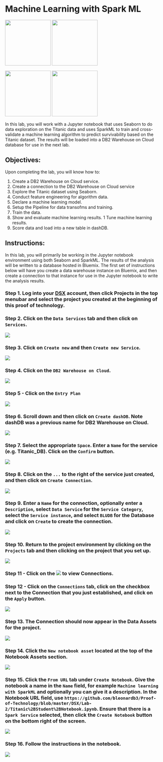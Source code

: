 # Machine Learning with Spark ML

[<img src="https://raw.githubusercontent.com/bleonardb3/Proof-of-Technology/master/DSX/images/DSX.png" height="150"/>](http://datascience.ibm.com/) [<img src="https://raw.githubusercontent.com/bleonardb3/Proof-of-Technology/master/DSX/images/dashdb-logo.png" height="150"/>](https://www.ibm.com/analytics/us/en/technology/cloud-data-services/dashdb/)

[<img src="https://raw.githubusercontent.com/bleonardb3/Proof-of-Technology/master/DSX/images/jupyter.png" height="150"/>](http://jupyter.org/index.html) [<img src="https://raw.githubusercontent.com/bleonardb3/Proof-of-Technology/master/DSX/images/spark.png" height="150"/>](http://spark.apache.org/)

In this lab, you will work with a Jupyter notebook that uses Seaborn to do data exploration on the Titanic data and uses SparkML to train and cross-validate a machine learning algorithm to predict survivability based on the Titanic dataset. The results will be loaded into a DB2 Warehouse on Cloud database for use in the next lab.  

## Objectives:
Upon completing the lab, you will know how to:


1. Create a DB2 Warehouse on Cloud service.
1. Create a connection to the DB2 Warehouse on Cloud service
1. Explore the Titanic dataset using Seaborn.
1. Conduct feature engineering for algorithm data.
1. Declare a machine learning model.
1. Setup the Pipeline for data transofms and training.
1. Train the data.
1. Show and evaluate machine learning results.
1  Tune machine learning results.
1. Score data and load  into a new table in dashDB.

## Instructions:
In this lab, you will primarily be working in the Jupyter notebook environment using both Seaborn and SparkML. The results of the analysis will be written to a database hosted in Bluemix. The first set of instructions below will have you create a data warehouse instance on Bluemix, and then create a connection to that instance for use in the Jupyter notebook to write the analysis results. 

### Step 1.  Log into your [DSX](http://datascience.ibm.com/) account, then click Projects in the top menubar and select the project you created at the beginning of this proof of technology.


### Step 2. Click on the `Data Services` tab and then click on `Services`. 
<img src="https://raw.githubusercontent.com/bleonardb3/Proof-of-Technology/master/DSX/Lab-2/Images/Data Services.png"/>


### Step 3. Click on `Create new` and then `Create new Service`. 
<img src="https://raw.githubusercontent.com/bleonardb3/Proof-of-Technology/master/DSX/Lab-2/Images/Create New Service.png"/>


### Step 4. Click on the `DB2 Warehouse on Cloud`.
<img src="https://raw.githubusercontent.com/bleonardb3/Proof-of-Technology/master/DSX/Lab-2/Images/DB2 Warehouse on Cloud.png"/>


### Step 5 - Click on the `Entry Plan`
<img src="https://raw.githubusercontent.com/bleonardb3/Proof-of-Technology/master/DSX/Lab-2/Images/Select Entry Level.png"/>


### Step 6.  Scroll down and then click on `Create dashDB`. Note dashDB was a previous name for DB2 Warehouse on Cloud. 
<img src="https://raw.githubusercontent.com/bleonardb3/Proof-of-Technology/master/DSX/Lab-2/Images/Press Create dashDB.png"/>


### Step 7.  Select the appropriate `Space`. Enter a `Name` for the service (e.g. Titanic_DB). Click on the `Confirm` button.  
<img src="https://raw.githubusercontent.com/bleonardb3/Proof-of-Technology/master/DSX/Lab-2/Images/Confirm Creation.png"/>


### Step 8.  Click on the `...` to the right of the service just created, and then click on `Create Connection`. 
<img src="https://raw.githubusercontent.com/bleonardb3/Proof-of-Technology/master/DSX/Lab-2/Images/Create Connection.png"/>


### Step 9. Enter a `Name` for the connection, optionally enter a `Description`, select `Data Service` for the `Service Category`, select the `Service instance`, and select `BLUDB` for the Database and click on `Create` to create the connection. 
<img src="https://raw.githubusercontent.com/bleonardb3/Proof-of-Technology/master/DSX/Lab-2/Images/Create Connection.png"/>

### Step 10. Return to the project environment by clicking on the `Projects` tab and then clicking on the project that you set up. 
<img src="https://raw.githubusercontent.com/bleonardb3/Proof-of-Technology/master/DSX/Lab-2/Images/Projects Tab.png"/>

### Step 11 - Click on the <img src="https://raw.githubusercontent.com/bleonardb3/Proof-of-Technology/master/DSX/Lab-2/Images/OneZero Icon.png"> to view Connections. 

### Step 12 - Click on the `Connections` tab, click on the checkbox next to the Connection that you just established, and click on the `Apply` button. 

<img src="https://raw.githubusercontent.com/bleonardb3/Proof-of-Technology/master/DSX/Lab-2/Images/Enter Apply Connection to Project.png">

### Step 13.  The Connection should now appear in the Data Assets for the project. 
<img src="https://raw.githubusercontent.com/bleonardb3/Proof-of-Technology/master/DSX/Lab-2/Images/Connection in Data Assets.png">

### Step 14.  Click the `New notebook asset` located at the top of the Notebook Assets section. 
<img src="https://raw.githubusercontent.com/bleonardb3/Proof-of-Technology/master/DSX/Lab-2/Images/New Notebook.png">

### Step 15.  Click the `From URL` tab under `Create Notebook`. Give the notebook a name in the `Name` field, for example `Machine learning with SparkML` and optionally you can give it a description. In the Notebook URL field, use `https://github.com/bleonardb3/Proof-of-Technology/blob/master/DSX/Lab-2/Titanic%2BStudent%2BNotebook.ipynb`. Ensure that there is a `Spark Service` selected, then click the `Create Notebook` button on the bottom right of the screen.
<img src="https://raw.githubusercontent.com/bleonardb3/Proof-of-Technology/master/DSX/Lab-2/Images/Enter Notebook Data.png">

### Step 16.  Follow the instructions in the notebook.
<img src="https://raw.githubusercontent.com/bleonardb3/Proof-of-Technology/master/DSX/Lab-2/Images/Notebook Display.png"/>
